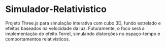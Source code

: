 # Simulador-Relativistico
Projeto Three.js para simulação interativa com cubo 3D, fundo estrelado e efeitos baseados na velocidade da luz. Futuramente, o foco será a implementação do efeito Terrel, simulando distorções no espaço-tempo e comportamentos relativísticos.
